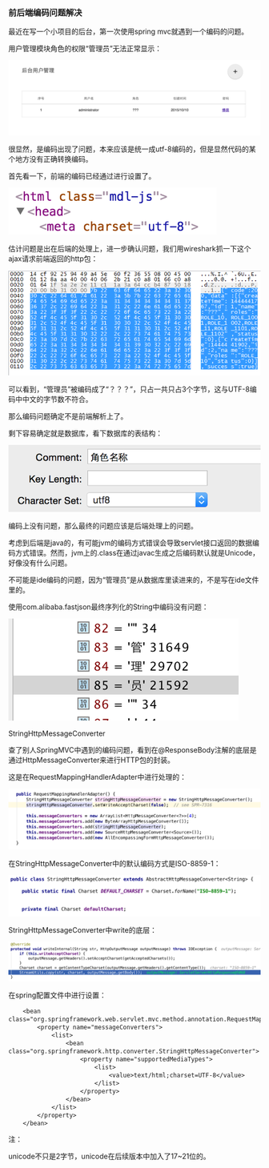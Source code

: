 ### 前后端编码问题解决

  最近在写一个小项目的后台，第一次使用spring mvc就遇到一个编码的问题。

  用户管理模块角色的权限“管理员”无法正常显示：

  ![](assets/06.png)  

  很显然，是编码出现了问题，本来应该是统一成utf-8编码的，但是显然代码的某个地方没有正确转换编码。

  首先看一下，前端的编码已经通过<meta charset="utf-8">进行设置了。

  ![](assets/07.png) 

  估计问题是出在后端的处理上，进一步确认问题，我们用wireshark抓一下这个ajax请求前端返回的http包：

  ![](assets/08.png)

  可以看到，“管理员”被编码成了“？？？”，只占一共只占3个字节，这与UTF-8编码中中文的字节数不符合。

  那么编码问题确定不是前端解析上了。

  剩下容易确定就是数据库，看下数据库的表结构：

  ![](assets/09.png)

  编码上没有问题，那么最终的问题应该是后端处理上的问题。

  考虑到后端是java的，有可能jvm的编码方式错误会导致servlet接口返回的数据编码方式错误。然而，jvm上的.class在通过javac生成之后编码默认就是Unicode，好像没有什么问题。

  不可能是ide编码的问题，因为“管理员”是从数据库里读进来的，不是写在ide文件里的。

  使用com.alibaba.fastjson最终序列化的String中编码没有问题：

  ![](assets/10.png)

  StringHttpMessageConverter

  查了别人SpringMVC中遇到的编码问题，看到在@ResponseBody注解的底层是通过HttpMessageConverter来进行HTTP包的封装。

  这是在RequestMappingHandlerAdapter中进行处理的：

  ![](assets/11.png)  

  在StringHttpMessageConverter中的默认编码方式是ISO-8859-1：

  ![](assets/12.png)

  StringHttpMessageConverter中write的底层：

  ![](assets/13.png)  

  在spring配置文件中进行设置：

        <bean class="org.springframework.web.servlet.mvc.method.annotation.RequestMappingHandlerAdapter">
            <property name="messageConverters">
                <list>
                    <bean class="org.springframework.http.converter.StringHttpMessageConverter">
                        <property name="supportedMediaTypes">
                            <list>
                                <value>text/html;charset=UTF-8</value>
                            </list>
                        </property>
                    </bean>
                </list>
            </property>
        </bean>


注：

unicode不只是2字节，unicode在后续版本中加入了17~21位的。


